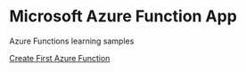 # Microsoft Azure Function App
Azure Functions learning samples

[Create First Azure Function](https://niranjankala.in/post/quick-start-create-and-deploy-c-functions-in-azure-using-cli)
